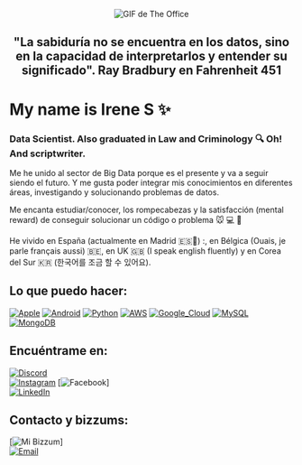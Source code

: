 <p align="center">
  <p align="center">
  <img src="https://media.giphy.com/media/0HMhOCi7k9BH0BPdM5/giphy.gif" alt="GIF de The Office">
</p>
</p>
</p>

## <p align="center">"La sabiduría no se encuentra en los datos, sino en la capacidad de interpretarlos y entender su significado". Ray Bradbury en Fahrenheit 451</p>
# My name is Irene S :sparkles:
### Data Scientist. Also graduated in Law and Criminology :mag: Oh! And scriptwriter.


Me he unido al sector de Big Data porque es el presente y va a seguir siendo el futuro. 
Y me gusta poder integrar mis conocimientos en diferentes áreas, investigando y solucionando problemas de datos. 

Me encanta estudiar/conocer, los rompecabezas y la satisfacción (mental reward) de conseguir solucionar un código o problema :mouse: 💻 🥇

He vivido en España (actualmente en Madrid 🇪🇸📍) :, en Bélgica (Ouais, je parle français aussi) 🇧🇪, en UK 🇬🇧 (I speak english fluently) y en Corea del Sur 🇰🇷 (한국어를 조금 할 수 있어요).



## Lo que puedo hacer:
[![Apple](https://img.shields.io/badge/iOS-999999?style=for-the-badge&logo=apple&logoColor=white&labelColor=101010)]()
[![Android](https://img.shields.io/badge/Android-3DDC84?style=for-the-badge&logo=android&logoColor=white&labelColor=101010)]()
[![Python](https://img.shields.io/badge/Python-yellow?style=for-the-badge&logo=python&logoColor=white&labelColor=101010)]()
[![AWS](https://img.shields.io/badge/AWS-232F3E?style=for-the-badge&logo=amazon-aws&logoColor=white&labelColor=101010)]()
[![Google_Cloud](https://img.shields.io/badge/Google_Cloud-4285F4?style=for-the-badge&logo=googlecloud&logoColor=white&labelColor=101010)]()
[![MySQL](https://img.shields.io/badge/MySQL-4479A1?style=for-the-badge&logo=mysql&logoColor=white&labelColor=101010)]()
[![MongoDB](https://img.shields.io/badge/MongoDB-47A248?style=for-the-badge&logo=mongodb&logoColor=white&labelColor=101010)]()
</br>


## Encuéntrame en:

[![Discord](https://img.shields.io/badge/Discord-enery25-5865F2?style=for-the-badge&logo=discord&logoColor=white&labelColor=101010)]()
</br>
[![Instagram](https://img.shields.io/badge/Instagram-@cest_rene-E4405F?style=for-the-badge&logo=instagram&logoColor=white&labelColor=101010)](https://www.instagram.com/cest_rene/)
[![Facebook](https://img.shields.io/badge/Facebook-@Irene-1877F2?style=for-the-badge&logo=facebook&logoColor=white&labelColor=101010)]
</br>
[![LinkedIn](https://img.shields.io/badge/LinkedIn-Irene_Serrano-0077B5?style=for-the-badge&logo=linkedin&logoColor=white&labelColor=101010)](https://www.linkedin.com/in/irene-s-68857a159/)



## Contacto y bizzums:

[![Mi Bizzum](https://img.shields.io/badge/Es_broma-¿Dinerito?Gracias!-orange?style=for-the-badge&logo=Microsoft+Outlook&logoColor=white&labelColor=101010)]
</br>
[![Email](https://img.shields.io/badge/irene1prof@gmail.com-email_personal_-D14836?style=for-the-badge&logo=gmail&logoColor=white&labelColor=101010)](mailto:irene1prof@gmail.com)
</br>

